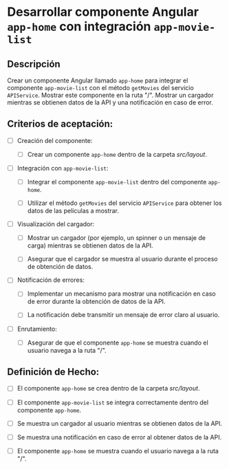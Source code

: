 # Desarrollar componente Angular `app-home` con integración `app-movie-list`

## Descripción

Crear un componente Angular llamado `app-home` para integrar el componente `app-movie-list` con el método `getMovies` del servicio `APIService`. Mostrar este componente en la ruta "/". Mostrar un cargador mientras se obtienen datos de la API y una notificación en caso de error.

## Criterios de aceptación:

- [ ] Creación del componente:

    - [ ] Crear un componente `app-home` dentro de la carpeta _src/layout_.

- [ ] Integración con `app-movie-list`:

    - [ ] Integrar el componente `app-movie-list` dentro del componente `app-home`.

    - [ ] Utilizar el método `getMovies` del servicio `APIService` para obtener los datos de las películas a mostrar.

- [ ] Visualización del cargador:

    - [ ] Mostrar un cargador (por ejemplo, un spinner o un mensaje de carga) mientras se obtienen datos de la API.

    - [ ] Asegurar que el cargador se muestra al usuario durante el proceso de obtención de datos.

- [ ] Notificación de errores:

    - [ ] Implementar un mecanismo para mostrar una notificación en caso de error durante la obtención de datos de la API.

    - [ ] La notificación debe transmitir un mensaje de error claro al usuario.

- [ ] Enrutamiento:

    - [ ] Asegurar de que el componente `app-home` se muestra cuando el usuario navega a la ruta "/".

## Definición de Hecho:

- [ ] El componente `app-home` se crea dentro de la carpeta _src/layout_.

- [ ] El componente `app-movie-list` se integra correctamente dentro del componente `app-home`.

- [ ] Se muestra un cargador al usuario mientras se obtienen datos de la API.

- [ ] Se muestra una notificación en caso de error al obtener datos de la API.

- [ ] El componente `app-home` se muestra cuando el usuario navega a la ruta "/".
